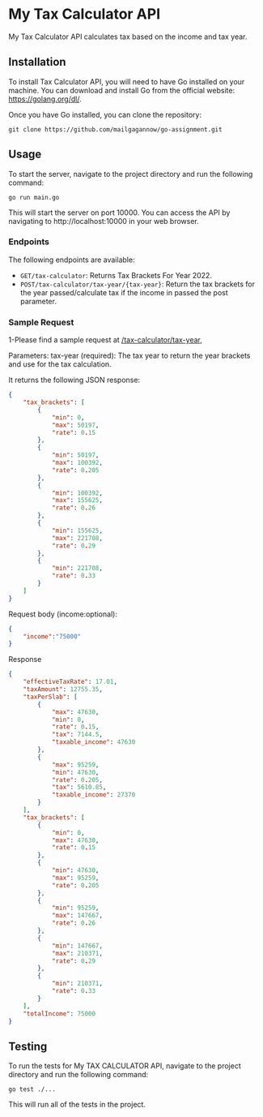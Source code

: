 # My Tax Calculator API

My Tax Calculator API calculates tax based on the income and tax year.

## Installation

To install Tax Calculator API, you will need to have Go installed on your machine. You can download and install Go from the official website: https://golang.org/dl/.

Once you have Go installed, you can clone the repository:

```
git clone https://github.com/mailgagannow/go-assignment.git
```

## Usage

To start the server, navigate to the project directory and run the following command:

```
go run main.go
```

This will start the server on port 10000. You can access the API by navigating to http://localhost:10000 in your web browser.

### Endpoints

The following endpoints are available:

- `GET/tax-calculator`: Returns Tax Brackets For Year 2022.
- `POST/tax-calculator/tax-year/{tax-year}`: Return the tax brackets for the year passed/calculate tax if the income in passed the post parameter.

### Sample Request

1-Please find a sample request at [/tax-calculator/tax-year](http://localhost:10000/tax-calculator/tax-year/2022), 

Parameters:
tax-year (required): The tax year to return the year brackets and use for the tax calculation.

It returns the following JSON response: 

```json
{
    "tax_brackets": [
        {
            "min": 0,
            "max": 50197,
            "rate": 0.15
        },
        {
            "min": 50197,
            "max": 100392,
            "rate": 0.205
        },
        {
            "min": 100392,
            "max": 155625,
            "rate": 0.26
        },
        {
            "min": 155625,
            "max": 221708,
            "rate": 0.29
        },
        {
            "min": 221708,
            "rate": 0.33
        }
    ]
}

```
Request body (income:optional):

```json
{
    "income":"75000"
}
```
Response

```json
{
    "effectiveTaxRate": 17.01,
    "taxAmount": 12755.35,
    "taxPerSlab": [
        {
            "max": 47630,
            "min": 0,
            "rate": 0.15,
            "tax": 7144.5,
            "taxable_income": 47630
        },
        {
            "max": 95259,
            "min": 47630,
            "rate": 0.205,
            "tax": 5610.85,
            "taxable_income": 27370
        }
    ],
    "tax_brackets": [
        {
            "min": 0,
            "max": 47630,
            "rate": 0.15
        },
        {
            "min": 47630,
            "max": 95259,
            "rate": 0.205
        },
        {
            "min": 95259,
            "max": 147667,
            "rate": 0.26
        },
        {
            "min": 147667,
            "max": 210371,
            "rate": 0.29
        },
        {
            "min": 210371,
            "rate": 0.33
        }
    ],
    "totalIncome": 75000
}

```

## Testing

To run the tests for My TAX CALCULATOR API, navigate to the project directory and run the following command:

```
go test ./...
```

This will run all of the tests in the project.
